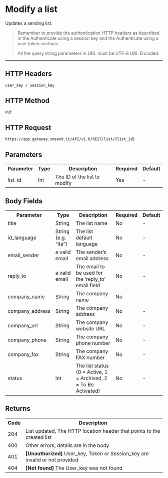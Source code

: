 <h1>Modify a list</h1>
<p>Updates a sending list.</p>
<blockquote>Remember to provide the authentication HTTP headers as described in the Authenticate using a session key and the Authenticate using a user token sections.</blockquote>
<blockquote>All the query string parameters in URL must be UTF-8 URL Encoded.</blockquote>
<hr>
<h2>HTTP Headers</h2>
<pre><code>user_key / Session_key</code></pre>
<h2>HTTP Method</h2>
<pre><code>PUT</code></pre>
<h2>HTTP Request</h2>
<pre><code>https://app.gateway.smsend.it/API/v1.0/REST/list/{list_id}</code></pre>
<h2>Parameters</h2>
<table>
							<tbody><tr>
							  <th>Parameter</th>
							  <th>Type</th>
							  <th>Description</th>
							  <th>Required</th>
							  <th>Default</th>
							</tr>
							<tr>
							  <td>list_id</td>
							  <td>Int</td>
							  <td>The ID of the list to modify</td>
							  <td>Yes</td>
							  <td>-</td>
							</tr>
						</tbody></table>
<h2>Body Fields</h2>
<table>
							<tbody><tr>
							  <th>Parameter</th>
							  <th>Type</th>
							  <th>Description</th>
							  <th>Required</th>
							  <th>Default</th>
							</tr>
							<tr>
							  <td>title</td>
							  <td>String</td>
							  <td>The list name</td>
							  <td>No</td>
							  <td>-</td>
							</tr>
							<tr>
							  <td>id_language</td>
							  <td>String (e.g. “ita”)</td>
							  <td>The list default language</td>
							  <td>No</td>
							  <td>-</td>
							</tr>
							<tr>
							  <td>email_sender</td>
							  <td>a valid email</td>
							  <td>The sender’s email address</td>
							  <td>No</td>
							  <td>-</td>
							</tr>
							<tr>
							  <td>reply_to</td>
							  <td>a valid email</td>
							  <td>The email to be used for the ‘reply_to’ email field</td>
							  <td>No</td>
							  <td>-</td>
							</tr>
							<tr>
							  <td>company_name</td>
							  <td>String</td>
							  <td>The company name</td>
							  <td>No</td>
							  <td>-</td>
							</tr>
							<tr>
							  <td>company_address</td>
							  <td>String</td>
							  <td>The company address</td>
							  <td>No</td>
							  <td>-</td>
							</tr>
							<tr>
							  <td>company_url</td>
							  <td>String</td>
							  <td>The company website URL</td>
							  <td>No</td>
							  <td>-</td>
							</tr>
							<tr>
							  <td>company_phone</td>
							  <td>String</td>
							  <td>The company phone number</td>
							  <td>No</td>
							  <td>-</td>
							</tr>
							<tr>
							  <td>company_fax</td>
							  <td>String</td>
							  <td>The company FAX number</td>
							  <td>No</td>
							  <td>-</td>
							</tr>
							<tr>
							  <td>status</td>
							  <td>Int</td>
							  <td>The list status (0 = Active, 1 = Archived, 2 = To Be Activated)</td>
							  <td>No</td>
							  <td>-</td>
							</tr>
						</tbody></table>
<h2>Returns</h2>
<table>
							<tbody><tr>
								<th>Code</th>
								<th>Description</th>
							</tr>
							 <tr>
								  <td>204</td>
								  <td>List updated, The HTTP location header that points to the created list</td>
								</tr>
								<tr>
								  <td>400</td>
								  <td>Other errors, details are in the body</td>
								</tr>
								<tr>
								  <td>401</td>
								  <td><strong>[Unauthorized]</strong> User_key, Token or Session_key are invalid or not provided</td>
								</tr>
								<tr>
								  <td>404</td>
								  <td><strong>[Not found]</strong> The User_key was not found</td>
								</tr>
						</tbody></table>